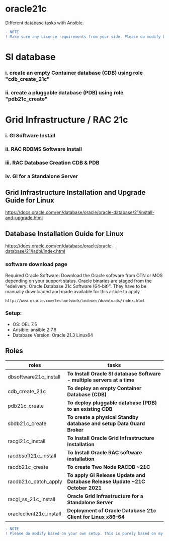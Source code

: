 # oracle21c
Different database tasks with Ansible. 

```diff
- NOTE
! Make sure any Licence requirements from your side. Please do modify based on your own setup. This is purely based on my own lab setup. You can ask me any questions in relate to these playbooks - if you fork and modify to merge - let me know.
```

# SI database
### i. create an empty Container database (CDB) using role "cdb_create_21c"
### ii. create a pluggable database (PDB) using role "pdb21c_create"

# Grid Infrastructure / RAC 21c 
### i. GI Software Install
### ii. RAC RDBMS Software Install
### iii. RAC Database Creation CDB & PDB
### iv. GI for a Standalone Server

## Grid Infrastructure Installation and Upgrade Guide for Linux
https://docs.oracle.com/en/database/oracle/oracle-database/21/install-and-upgrade.html

## Database Installation Guide for Linux
https://docs.oracle.com/en/database/oracle/oracle-database/21/ladbi/index.html

### software download page
Required Oracle Software: Download the Oracle software from OTN or MOS depending on your support status. Oracle binaries are staged from the "edelivery: Oracle Database 21c Software (64-bit)". They have to be manually downloaded and made available for this article to apply 
```
http://www.oracle.com/technetwork/indexes/downloads/index.html
```
### Setup:
 * OS: OEL 7.5 
 * Ansible: ansible 2.7.6
 * Database Version: Oracle 21.3 Linux64

## Roles

roles                  | tasks
---------------------- | ----------------------------------------------------------------------
dbsoftware21c_install |  **To Install Oracle SI database Software - multiple servers at a time**
cdb_create_21c       |  **To deploy an empty Container Database (CDB)**
pdb21c_create        |  **To deploy pluggable database (PDB) to an existing CDB**
sbdb21c_create       |  **To create a physical Standby database and setup Data Guard Broker**
racgi21c_install     |  **To Install Oracle Grid Infrastructure Installation**
racdbsoft21c_install |  **To Install Oracle RAC software installation**
racdb21c_create      |  **To create Two Node RACDB ~21C**
racdb21c_patch_apply |  **To apply GI Release Update and Database Release Update ~21C October 2021**
racgi_ss_21c_install |  **Oracle Grid Infrastructure for a Standalone Server**
oracleclient21c_install| **Deployment of Oracle Database 21c Client for Linux x86–64** 


```diff
- NOTE
! Please do modify based on your own setup. This is purely based on my own lab setup.
```
